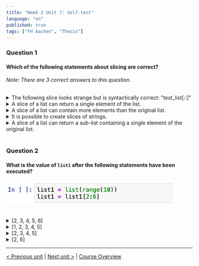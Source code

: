 ```yaml
---
title: "Week 2 Unit 7: Self-test"
language: "en"
published: true
tags: ["FH Aachen", "Thesis"]
---
```


### Question 1

#### Which of the following statements about slicing are correct?

*Note: There are 3 correct answers to this question.*

<br>

<details>
	<summary>The following slice looks strange but is syntactically correct: "test_list[::]"</summary>
	✅
</details>


<details>
	<summary>A slice of a list can return a single element of the list.</summary>
	❌
</details>


<details>
	<summary>A slice of a list can contain more elements than the original list.</summary>
	❌
</details>


<details>
	<summary>It is possible to create slices of strings.</summary>
	✅
</details>


<details>
	<summary>A slice of a list can return a sub-list containing a single element of the original list.</summary>
	✅
</details>

<br>

### Question 2

#### What is the value of ```list1``` after the following statements have been executed? 

<img src=imgs/week2_unit7_f2.png width="450"><br><br>

<details>
	<summary>[2, 3, 4, 5, 6] </summary>
	❌
</details>


<details>
	<summary>[1, 2, 3, 4, 5]</summary>
	❌
</details>


<details>
	<summary>[2, 3, 4, 5]</summary>
	✅
</details>


<details>
	<summary>[2, 6]</summary>
	❌
</details>

---

[< Previous unit](/teaching/python-mooc/week2_unit8_list_comprehension) | [Next unit >](/teaching/python-mooc/week2_unit7_slicing) |
[Course Overview](/teaching/python-mooc)
